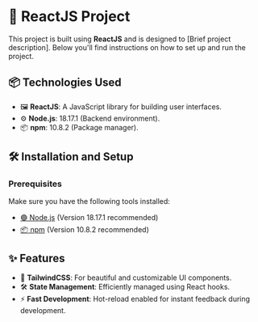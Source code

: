 # 🚀 ReactJS Project

This project is built using **ReactJS** and is designed to [Brief project description]. Below you'll find instructions on how to set up and run the project.

## 📦 Technologies Used

- 🖼️ **ReactJS**: A JavaScript library for building user interfaces.
- ⚙️ **Node.js**: 18.17.1 (Backend environment).
- 📦 **npm**: 10.8.2 (Package manager).

## 🛠️ Installation and Setup

### Prerequisites

Make sure you have the following tools installed:

- [🟢 Node.js](https://nodejs.org/) (Version 18.17.1 recommended)
- [📦 npm](https://www.npmjs.com/) (Version 10.8.2 recommended)


## ✨ Features
- 🎨 **TailwindCSS**: For beautiful and customizable UI components.
- 🛠️ **State Management**: Efficiently managed using React hooks.
- ⚡ **Fast Development**: Hot-reload enabled for instant feedback during development.
